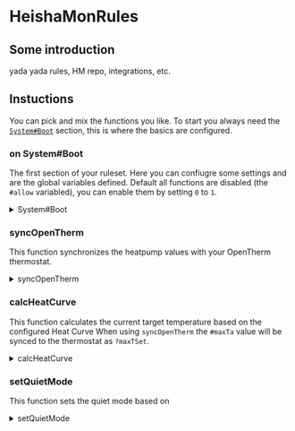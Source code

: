 # HeishaMonRules

## Some introduction

yada yada rules, HM repo, integrations, etc.

## Instuctions

You can pick and mix the functions you like. To start you always need the [`System#Boot`](#on-systemboot) section, this is where the basics are configured.

### on System#Boot

The first section of your ruleset. Here you can confiugre some settings and are the global variables defined. Default all functions are disabled (the `#allow` variabled), you can enable them by setting `0` to `1`.

<details>

<summary>System#Boot</summary>

```LUA
on System#Boot then
    #allowSyncOT = 0;
    #allowCalcHeatCurve = 0;
    #allowSetQuietMode = 0;

    #chEnable = -1;
    #maxTa = -1;
    #quietModeHelper = 1;
    #quietModePrevious = -1;
    setTimer(1,10);
end

on timer=1 then
    syncOpenTherm();
    calcHeatCurve();
    setQuietMode();
    setTimer(1,15);
end
```

</details>

### syncOpenTherm

This function synchronizes the heatpump values with your OpenTherm thermostat.

<details>

<summary>syncOpenTherm</summary>

```LUA
on syncOpenTherm then
    if #allowSyncOT == 1 then
        ?outletTemp = @Main_Outlet_Temp;
        ?inletTemp = @Main_Inlet_Temp;
        ?outsideTemp = @Outside_Temp;
        ?dhwTemp = @DHW_Temp;
        ?dhwSetpoint = @DHW_Target_Temp;
        if ?chEnable == 1 then
            #chEnable = 1;
        else
            #chEnable = 0;
        end
    end
    #dhwEnable = ?dhwEnable;
    if #maxTa != -1 then
        ?maxTSet = #maxTa;
    end
    if @Compressor_Freq == 0 then
        ?flameState = 0;
        ?chState = 0;
        ?dhwState = 0;
    else
        ?flameState = 1;
        if @ThreeWay_Valve_State == 0 then
            ?chState = 1;
            ?dhwState = 0;
        else
            ?chState = 0;
            ?dhwState = 1;
        end
    end
end
```

</details>

### calcHeatCurve

This function calculates the current target temperature based on the configured Heat Curve When using `syncOpenTherm` the `#maxTa` value will be synced to the thermostat as `?maxTSet`.

<details>

<summary>calcHeatCurve</summary>

```LUA
on calcHeatCurve then
    if #allowCalcHeatCurve == 1 then
        if isset(@Z1_Heat_Curve_Target_Low_Temp) && isset(@Z1_Heat_Curve_Outside_High_Temp) && isset(@Z1_Heat_Curve_Target_High_Temp) && isset(@Z1_Heat_Curve_Outside_Low_Temp) && isset(@Outside_Temp) then
            $Ta1 = @Z1_Heat_Curve_Target_Low_Temp;
            $Tb1 = @Z1_Heat_Curve_Outside_High_Temp;
            $Ta2 = @Z1_Heat_Curve_Target_High_Temp;
            $Tb2 = @Z1_Heat_Curve_Outside_Low_Temp;
            $Tb3 = @Outside_Temp;
            if $Tb3 >= $Tb1 then
                #maxTa = $Ta1;
            else
                if $Tb3 <= $Tb2 then
                    #maxTa = $Ta2;
                else
                    #maxTa = 1 + floor(0.9 + $Ta1 + (($Tb1 - $Tb3) * ($Ta2 - $Ta1) / ($Tb1 - $Tb2)));
                end
            end
        end
    end
end
```

</details>

### setQuietMode

This function sets the quiet mode based on

<details>

<summary>setQuietMode</summary>

```LUA
on timer=2 then
    #quietModeHelper = 1;
    #quietMode = 0;
end

on setQuietMode then
    if #allowSetQuietMode == 1 then
        if isset(@Outside_Temp) && isset(@Heatpump_State) then
            if #quietModeHelper == 1 then
                if @Outside_Temp < 2 then
                    if %hour > 22 || %hour < 7 then
                        #quietMode = 1;
                    else
                        #quietMode = 0;
                    end
                end
                if @Outside_Temp < 5 then
                    #quietMode = 1;
                end
                if @Outside_Temp < 10 then
                    #quietMode = 2;
                else
                    #quietMode = 3;
                end
                if #quietModePrevious != #quietMode && @Heatpump_State == 1 then
                    setTimer(2, 900);
                    #quietModeHelper = 0;
                    #quietModePrevious = #quietMode;
                    @SetQuietMode = #quietMode;
                end
            end
        end
    end
end
```

</details>